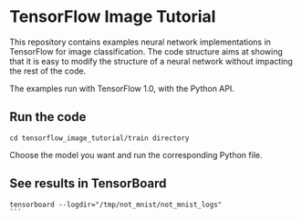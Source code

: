 # TensorFlow Image Tutorial

This repository contains examples neural network implementations in TensorFlow for image classification.
The code structure aims at showing that it is easy to modify the structure of a neural network without impacting the rest of the code.

The examples run with TensorFlow 1.0, with the Python API.

## Run the code
```
cd tensorflow_image_tutorial/train directory
```
Choose the model you want and run the corresponding Python file.

## See results in TensorBoard
````
tensorboard --logdir="/tmp/not_mnist/not_mnist_logs"
```
